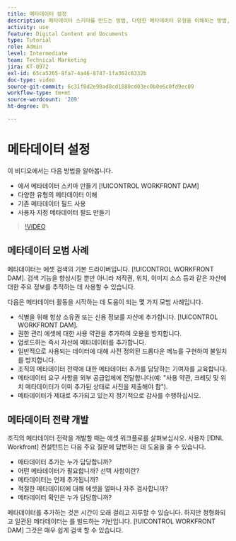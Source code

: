 ```yaml
---
title: 메타데이터 설정
description: 메타데이터 스키마를 만드는 방법, 다양한 메타데이터 유형을 이해하는 방법, 기존 메타데이터 필드를 사용하는 방법 등에 대해 알아봅니다. [!UICONTROL WORKFRONT DAM].
activity: use
feature: Digital Content and Documents
type: Tutorial
role: Admin
level: Intermediate
team: Technical Marketing
jira: KT-8972
exl-id: 65ca5265-8fa7-4a46-8747-1fa362c6332b
doc-type: video
source-git-commit: 6c31f8d2e98ad8cd1880cd03ec0b0e6c0fd9ec09
workflow-type: tm+mt
source-wordcount: '289'
ht-degree: 0%

---
```


# 메타데이터 설정

이 비디오에서는 다음 방법을 알아봅니다.

* 에서 메타데이터 스키마 만들기 [!UICONTROL WORKFRONT DAM]
* 다양한 유형의 메타데이터 이해
* 기존 메타데이터 필드 사용
* 사용자 지정 메타데이터 필드 만들기

>[!VIDEO](https://video.tv.adobe.com/v/335235/?quality=12&learn=on)

## 메타데이터 모범 사례

메타데이터는 에셋 검색의 기본 드라이버입니다. [!UICONTROL WORKFRONT DAM]. 검색 기능을 향상시킬 뿐만 아니라 저작권, 위치, 이미지 소스 등과 같은 자산에 대한 주요 정보를 추적하는 데 사용할 수 있습니다.

다음은 메타데이터 활동을 시작하는 데 도움이 되는 몇 가지 모범 사례입니다.

* 식별을 위해 항상 소유권 또는 신용 정보를 자산에 추가합니다. [!UICONTROL WORKFRONT DAM].
* 권한 관리 에셋에 대한 사용 약관을 추가하여 오용을 방지합니다.
* 업로드하는 즉시 자산에 메타데이터를 추가합니다.
* 일반적으로 사용되는 데이터에 대해 사전 정의된 드롭다운 메뉴를 구현하여 불일치를 방지합니다.
* 조직의 메타데이터 전략에 대한 메타데이터 추가를 담당하는 기여자를 교육합니다.
* 메타데이터 요구 사항을 외부 공급업체에 전달합니다(예: &quot;사용 약관, 크레딧 및 위치 메타데이터가 이미 추가된 상태로 사진을 제출해야 함&quot;).
* 메타데이터가 제대로 추가되고 있는지 정기적으로 감사를 수행하십시오.

## 메타데이터 전략 개발

조직의 메타데이터 전략을 개발할 때는 에셋 워크플로를 살펴보십시오. 사용자 [!DNL Workfront] 컨설턴트는 다음 주요 질문에 답변하는 데 도움을 줄 수 있습니다.

* 메타데이터 추가는 누가 담당합니까?
* 어떤 메타데이터가 필요합니까? 선택 사항이란?
* 메타데이터는 언제 추가됩니까?
* 적절한 메타데이터에 대해 에셋을 얼마나 자주 검사합니까?
* 메타데이터 확인은 누가 담당합니까?

메타데이터를 추가하는 것은 시간이 오래 걸리고 지루할 수 있습니다. 하지만 정형화되고 일관된 메타데이터는 를 빌드하는 기반입니다. [!UICONTROL WORKFRONT DAM] 그것은 매우 쉽게 검색 할 수 있습니다.
